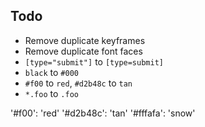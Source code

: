 Todo
----

 * Remove duplicate keyframes
 * Remove duplicate font faces
 * `[type="submit"]` to `[type=submit]`
 * `black` to `#000`
 * `#f00` to `red`, `#d2b48c` to `tan`
 * `*.foo` to `.foo`

 '#f00': 'red'
 '#d2b48c': 'tan'
 '#fffafa': 'snow'

